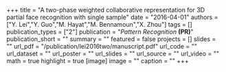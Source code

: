 +++
title = "A two-phase weighted collaborative representation for 3D partial face recognition with single sample"
date = "2016-04-01"
authors = ["Y. Lei","Y. Guo","M. Hayat","M. Bennamoun","X. Zhou"]
tags = []
publication_types = ["2"]
publication = "_Pattern Recognition_ **(PR)**"
publication_short = ""
summary = ""
featured = false
projects = []
slides = ""
url_pdf = "/publication/lei2016two/manuscript.pdf"
url_code = ""
url_dataset = ""
url_poster = ""
url_slides = ""
url_source = ""
url_video = ""
math = true
highlight = true
[image]
image = ""
caption = ""
+++

